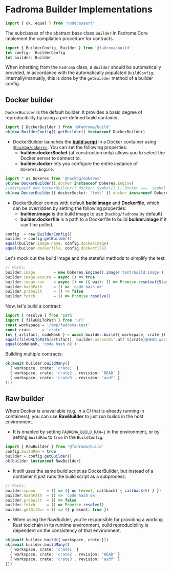 # Fadroma Builder Implementations

```typescript
import { ok, equal } from 'node:assert'
```

The subclasses of the abstract base class `Builder` in Fadroma Core
implement the compilation procedure for contracts.

```typescript
import { BuilderConfig, Builder } from '@fadroma/build'
let config:  BuilderConfig
let builder: Builder
```

When inheriting from the `Fadroma` class, a `Builder` should be automatically
provided, in accordance with the automatically populated `BuildConfig`. Internally/manually, this
is done by the `getBuilder` method of a builder config.

## Docker builder

`DockerBuilder` is the default builder. It provides a basic degree of reproducibility
by using a pre-defined build container.

```typescript
import { DockerBuilder } from '@fadroma/build'
ok(new BuilderConfig().getBuilder() instanceof DockerBuilder)
```

  * DockerBuilder launches the [**build script**](./build.impl.mjs)
    in a Docker container using [`@hackbg/dokeres`](https://www.npmjs.com/package/@hackbg/dokeres).
    You can set the following properties:
      * **builder.dockerSocket** (at construction only) allows you to select
        the Docker server to connect to.
      * **builder.docker** lets you configure the entire instance of `Dokeres.Engine`.

```typescript
import * as Dokeres from '@hackbg/dokeres'
ok(new DockerBuilder().docker instanceof Dokeres.Engine)
//ok(typeof new DockerBuilder({ docker: Symbol() }).docker === 'symbol')
ok(new DockerBuilder({ dockerSocket: "test" }).docker instanceof Dokeres.Engine)
```

  * DockerBuilder comes with default **build image** and **Dockerfile**,
    which can be overridden by setting the following properties:
    * **builder.image** is the build image to use (`hackbg/fadroma` by default)
    * **builder.dockerfile** is a path to a Dockerfile to build **builder.image** if it can't be pulled.

```typescript
config  = new BuilderConfig()
builder = config.getBuilder()
equal(builder.image.name, config.dockerImage)
equal(builder.dockerfile, config.dockerfile)
```

Let's mock out the build image and the stateful methods to simplify the test:

```typescript
// Mocks:
builder.image        = new Dokeres.Engine().image('test/build:image')
builder.image.ensure = async () => true
builder.image.run    = async () => ({ wait: () => Promise.resolve({StatusCode: 0}) })
builder.hashPath     = () => 'code hash ok'
builder.prebuilt     = () => false
builder.fetch        = () => Promise.resolve()
```

Now, let's build a contract:

```typescript
import { resolve } from 'path'
import { fileURLToPath } from 'url'
const workspace = '/tmp/fadroma-test'
const crate     = 'crate'
let { artifact, codeHash } = await builder.build({ workspace, crate })
equal(fileURLToPath(artifact), builder.outputDir.at(`${crate}@HEAD.wasm`).path)
equal(codeHash, 'code hash ok')
```

Building multiple contracts:

```typescript
ok(await builder.buildMany([
  { workspace, crate: 'crate1' }
  { workspace, crate: 'crate2', revision: 'HEAD' }
  { workspace, crate: 'crate3', revision: 'asdf' }
]))
```

## Raw builder

Where Docker is unavailable (e.g. in a CI that is already running in containers),
you can use **RawBuilder** to just run builds in the host environment.

  * It is enabled by setting `FADROMA_BUILD_RAW=1` in the environment,
    or by setting `buildRaw` to `true` in the `BuildConfig`.

```typescript
import { RawBuilder } from '@fadroma/build'
config.buildRaw = true
builder = config.getBuilder()
ok(builder instanceof RawBuilder)
```

  * It still uses the same build script as DockerBuilder, but instead of a container
    it just runs the build script as a subprocess.

```typescript
// Mocks:
builder.spawn     = () => ({ on (event, callback) { callback(0) } })
builder.hashPath  = () => 'code hash ok'
builder.prebuilt  = () => false
builder.fetch     = () => Promise.resolve()
builder.getGitDir = () => ({ present: true })
```

  * When using the RawBuilder, you're responsible for providing a working Rust toolchain
    in its runtime environment, build reproducibility is dependent on the consistency of
    that environment.

```typescript
ok(await builder.build({ workspace, crate }))
ok(await builder.buildMany([
  { workspace, crate: 'crate1' }
  { workspace, crate: 'crate2', revision: 'HEAD' }
  { workspace, crate: 'crate3', revision: 'asdf' }
]))
```
